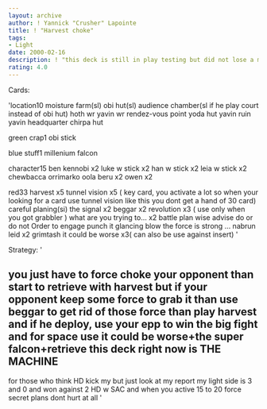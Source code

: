 ```yaml
---
layout: archive
author: ! Yannick "Crusher" Lapointe
title: ! "Harvest choke"
tags:
- Light
date: 2000-02-16
description: ! "this deck is still in play testing but did not lose a matchi did not lose against HD with all the card to counter my deck"
rating: 4.0
---
```

Cards: 

'location10
moisture farm(sl)
obi hut(sl)
audience chamber(sl if he play court instead of obi hut)
hoth wr
yavin wr
rendez-vous point
yoda hut
yavin ruin
yavin headquarter
chirpa hut

green crap1
obi stick

blue stuff1
millenium falcon

character15
ben kennobi x2
luke w stick x2
han w stick x2
leia w stick x2
chewbacca
orrimarko
oola
beru x2
owen x2

red33
harvest x5
tunnel vision x5 ( key card, you activate a lot so when your looking for a card use tunnel vision like this you dont get a hand of 30 card)
careful planing(si)
the signal x2
beggar x2
revolution x3 ( use only when you got grabbler )
what are you trying to... x2
battle plan
wise advise
do or do not
Order to engage
punch it
glancing blow
the force is strong ...
nabrun leid x2
grimtash
it could be worse x3( can also be use against insert) '

Strategy: '

you just have to force choke your opponent than start to retrieve with harvest but if your opponent keep some force to grab it
than use beggar to get rid of those force than play harvest
and if he deploy, use your epp to win the big fight
and for space use it could be worse+the super falcon+retrieve
this deck right now is THE MACHINE
----------------------------------------------------------------------------------------------------------------------------------------------------------------
for those who think HD kick my but
just look at my report my light side is 3 and 0
and won against 2 HD w SAC
and when you active 15 to 20 force secret plans dont hurt at all  '